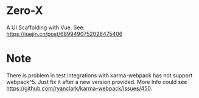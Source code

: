 # Zero-X
A UI Scaffolding with Vue. See: https://juejin.cn/post/6899490752028475406


# Note
There is problem in test integrations with karma-webpack has not support webpack^5. Just fix it after a new version provided. More Info could see https://github.com/ryanclark/karma-webpack/issues/450.
